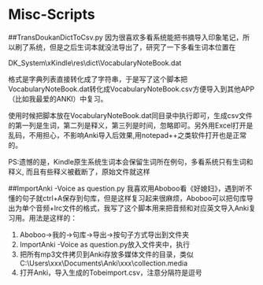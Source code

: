 # Misc-Scripts

##TransDoukanDictToCsv.py
因为很喜欢多看系统能把书摘导入印象笔记，所以刷了系统，但是之后生词本就没法导出了，研究了一下多看生词本位置在

DK_System\xKindle\res\dict\VocabularyNoteBook.dat

格式是字典列表直接转化成了字符串，于是写了这个脚本把VocabularyNoteBook.dat转化成VocabularyNoteBook.csv方便导入到其他APP（比如我最爱的ANKI）中复习。

使用时候把脚本放在VocabularyNoteBook.dat同目录中执行即可，生成csv文件的第一列是生词，第二列是释义，第三列是时间，忽略即可。另外用Excel打开是乱码，不用担心，不影响Anki导入后效果,用notepad++之类软件打开也是正常的。

PS:遗憾的是，Kindle原生系统生词本会保留生词所在例句，多看系统只有生词和释义, 而且有些释义被截断了，原始文件就这样

##ImportAnki -Voice as question.py
我喜欢用Aboboo看《好媳妇》，遇到听不懂的句子就ctrl+A保存到句库，但是这样复习起来很麻烦，Aboboo可以把句库导出为单个音频+lrc文件的格式，我写了这个脚本用来把音频和对应英文导入Anki复习用。用法是这样的：
1. Aboboo->我的->句库->导出->按句子方式导出到文件夹
2. ImportAnki -Voice as question.py放入文件夹中，执行
3. 把所有mp3文件拷贝到Anki存放多媒体文件的目录，类似C:\Users\xxx\Documents\Anki\xxx\collection.media
4. 打开Anki，导入生成的Tobeimport.csv，注意分隔符是逗号
